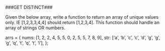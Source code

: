 ###GET DISTINCT###

Given the below array, write a function to return an array of unique values only. IE [1,2,3,3,4,4] should return [1,2,3,4]. This function should handle an array of strings OR numbers.

arrs = { 
  nums: [1, 2, 2, 4, 5, 5, 0, 2, 5, 5, 7, 8, 9], 
  str: [‘a’, ‘b’, ‘c’, ‘c’, ‘d’, ‘g’, ‘g’, ‘g’, ‘q’, ‘t’, ‘q’, ‘t’, ‘l’], 
};
